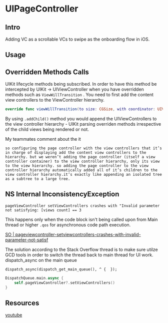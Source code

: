 # UIPageController


## Intro

Adding VC as a scrollable VCs to swipe as the onboarding flow in iOS.


## Usage


## Overridden Methods Calls

UIKit lifecycle methods being subscribed.
In order to have this method be intercepted  by UIKit -> UIViewController when you have overridden methods such as `ViewWillTransition` . You need to first add the content view controllers to the ViewController hierarchy. 

```swift 
override func viewWillTransition(to size: CGSize, with coordinator: UIViewControllerTransitionCoordinator) { }
```

By using `.addChild()` method you would append the UIViewControllers to the view controller hierarchy - UIKit parsing overriden methods irrespective of the child views being rendered or not.

My teammates comment about the it 

```text
so configuring the page controller with the view controllers that it’s in charge of displaying add the content view controllers to the hierarchy. but we weren’t adding the page controller (itself a view controller container) to the view controller hierarchy, only its view to the view hierarchy. so adding the page controller to the view controller hierarchy automatically added all of it’s children to the view controller hierarchy.it’s exactly like appending an isolated tree as a subtree to a large tree.
```

## NS Internal InconsistencyException

```error
pageViewController setViewControllers crashes with "Invalid parameter not satisfying: [views count] == 3
```

This happens only when the code block isn't being called upon from Main thread or higher `.qos` for asynchronous code path execution.

[SO | pageviewcontroller-setviewcontrollers-crashes-with-invalid-parameter-not-satisf](https://stackoverflow.com/questions/24000712/pageviewcontroller-setviewcontrollers-crashes-with-invalid-parameter-not-satisf)


The solution according to the Stack Overflow thread is to make sure utilze GCD tools in order to switch the thread back to main thread for UI work.
dispatch_async on the main queue

```objC
dispatch_async(dispatch_get_main_queue(), ^ {  });
```

```swift
DispatchQueue.main.async { 
	self.pageViewController?.setViewControllers()
}
```


## Resources

[youtube](https://www.youtube.com/watch?v=hIMRn_LdvOg)
